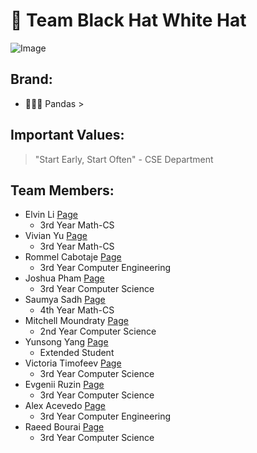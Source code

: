 # 🐼 Team Black Hat White Hat  

![Image](./teambonding.jpg)  

## Brand:  
- 🐼🐼🐼 Pandas >  

## Important Values:  
>"Start Early, Start Often"  - CSE Department  

## Team Members:  
- Elvin Li [Page](https://elvinlit.github.io/110-profile/)  
  - 3rd Year Math-CS  
- Vivian Yu [Page](https://v3yu.github.io/cse110/)  
  - 3rd Year Math-CS  
- Rommel Cabotaje [Page](https://rcabotaje.github.io/lab1cse110/#me-as-a-programmer)  
  - 3rd Year Computer Engineering  
- Joshua Pham [Page](https://phamjoshua6.github.io/Lab1/)  
  - 3rd Year Computer Science  
- Saumya Sadh [Page](https://ssadh123.github.io/saumya-s-110/)  
  - 4th Year Math-CS  
- Mitchell Moundraty [Page](https://mmoundraty.github.io/CSE-110-LAB-1/)  
  - 2nd Year Computer Science  
- Yunsong Yang [Page](https://faker1897.github.io/SoftwareLab1/)  
  - Extended Student  
- Victoria Timofeev [Page](https://vika-ti.github.io)  
  - 3rd Year Computer Science  
- Evgenii Ruzin [Page](https://evgenii-ruzin.github.io)  
  - 3rd Year Computer Science  
- Alex Acevedo [Page](https://alexandroacevedo.github.io/Lab-1-CSE110/)  
  - 3rd Year Computer Engineering  
- Raeed Bourai [Page](https://raeedbourai.github.io/cse_110_lab_1/)  
  - 3rd Year Computer Science  